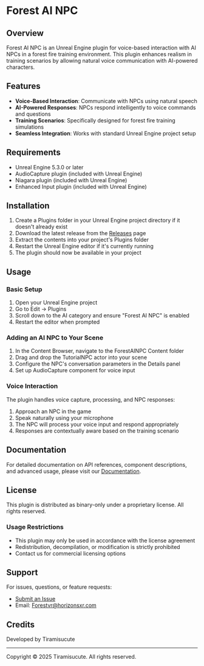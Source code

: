 # Forest AI NPC

## Overview

Forest AI NPC is an Unreal Engine plugin for voice-based interaction with AI NPCs in a forest fire training environment. This plugin enhances realism in training scenarios by allowing natural voice communication with AI-powered characters.

## Features

- **Voice-Based Interaction**: Communicate with NPCs using natural speech
- **AI-Powered Responses**: NPCs respond intelligently to voice commands and questions
- **Training Scenarios**: Specifically designed for forest fire training simulations
- **Seamless Integration**: Works with standard Unreal Engine project setup

## Requirements

- Unreal Engine 5.3.0 or later
- AudioCapture plugin (included with Unreal Engine)
- Niagara plugin (included with Unreal Engine)
- Enhanced Input plugin (included with Unreal Engine)

## Installation

1. Create a Plugins folder in your Unreal Engine project directory if it doesn't already exist
2. Download the latest release from the [Releases](https://github.com/TiramisuCute/ForestAINPC-Binary/releases) page
3. Extract the contents into your project's Plugins folder
4. Restart the Unreal Engine editor if it's currently running
5. The plugin should now be available in your project

## Usage

### Basic Setup

1. Open your Unreal Engine project
2. Go to Edit → Plugins
3. Scroll down to the AI category and ensure "Forest AI NPC" is enabled
4. Restart the editor when prompted

### Adding an AI NPC to Your Scene

1. In the Content Browser, navigate to the ForestAINPC Content folder
2. Drag and drop the TutorialNPC actor into your scene
3. Configure the NPC's conversation parameters in the Details panel
4. Set up AudioCapture component for voice input

### Voice Interaction

The plugin handles voice capture, processing, and NPC responses:

1. Approach an NPC in the game
2. Speak naturally using your microphone
3. The NPC will process your voice input and respond appropriately
4. Responses are contextually aware based on the training scenario

## Documentation

For detailed documentation on API references, component descriptions, and advanced usage, please visit our [Documentation](https://www.horizonsxr.com/fordev/api-reference/).

## License

This plugin is distributed as binary-only under a proprietary license. All rights reserved.

### Usage Restrictions

- This plugin may only be used in accordance with the license agreement
- Redistribution, decompilation, or modification is strictly prohibited
- Contact us for commercial licensing options

## Support

For issues, questions, or feature requests:

- [Submit an Issue](https://github.com/yourusername/ForestAINPC/issues)
- Email: Forestvr@horizonsxr.com

## Credits

Developed by Tiramisucute

---

Copyright © 2025 Tiramisucute. All rights reserved.
